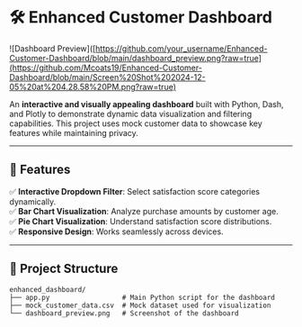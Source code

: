 # 🛠️ Enhanced Customer Dashboard

![Dashboard Preview]([https://github.com/your_username/Enhanced-Customer-Dashboard/blob/main/dashboard_preview.png?raw=true](https://github.com/Mcoats19/Enhanced-Customer-Dashboard/blob/main/Screen%20Shot%202024-12-05%20at%204.28.58%20PM.png?raw=true)

An **interactive and visually appealing dashboard** built with Python, Dash, and Plotly to demonstrate dynamic data visualization and filtering capabilities. This project uses mock customer data to showcase key features while maintaining privacy.

---

## 🚀 Features
✅ **Interactive Dropdown Filter**: Select satisfaction score categories dynamically.  
✅ **Bar Chart Visualization**: Analyze purchase amounts by customer age.  
✅ **Pie Chart Visualization**: Understand satisfaction score distributions.  
✅ **Responsive Design**: Works seamlessly across devices.

---

## 📂 Project Structure
```plaintext
enhanced_dashboard/
├── app.py                  # Main Python script for the dashboard
├── mock_customer_data.csv  # Mock dataset used for visualization
└── dashboard_preview.png   # Screenshot of the dashboard
